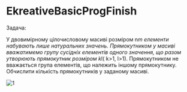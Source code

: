 # EkreativeBasicProgFinish
Задача:

У двовимірному цілочисловому масиві розміром n*m елементи набувають лише натуральних значень. 
Прямокутником у масиві вважатимемо групу сусідніх елементів одного значення, 
що разом утворюють прямокутник розміром k*l( k>1, l>1). 
Прямокутником не вважається група елементів, що належить іншому прямокутнику. 
Обчислити кількість прямокутників у заданому масиві.

![1](https://user-images.githubusercontent.com/106430549/225029763-daa2969d-6c29-4ff2-9d95-41d81acbbd7c.jpg)
